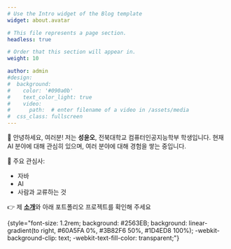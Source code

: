 ```yaml
---
# Use the Intro widget of the Blog template
widget: about.avatar

# This file represents a page section.
headless: true

# Order that this section will appear in.
weight: 10

author: admin
#design:
#  background:
#    color: '#090a0b'
#    text_color_light: true
#    video:
#      path:  # enter filename of a video in /assets/media
#  css_class: fullscreen
---
```


👋 안녕하세요, 여러분! 저는 **성윤오**, 전북대학교 컴퓨터인공지능학부 학생입니다. 현재 AI 분야에 대해 관심히 있으며, 여러 분야에 대해 경험을 쌓는 중입니다.

📌 주요 관심사:

- 자바
- AI
- 사람과 교류하는 것

👉 제 <span style="color:#EF4444; font-weight:bold;">[소개](/about/)</span>와 아래 포트폴리오 프로젝트를 확인해 주세요

{style="font-size: 1.2rem; background: #2563EB; background: linear-gradient(to right, #60A5FA 0%, #3B82F6 50%, #1D4ED8 100%); -webkit-background-clip: text; -webkit-text-fill-color: transparent;"}
